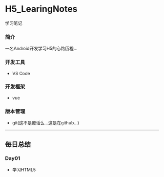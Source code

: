 # H5_LearingNotes
学习笔记

### 简介
一名Android开发学习H5的心路历程...

### 开发工具
- VS Code

### 开发框架
- vue

### 版本管理
- git(这不是废话么...这是在github...)

----
## 每日总结

### Day01
- 学习HTML5